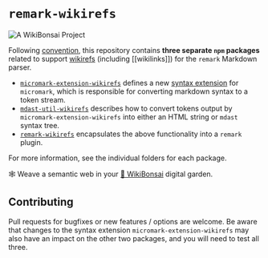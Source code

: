 # `remark-wikirefs`

![[A WikiBonsai Project](https://github.com/wikibonsai/wikibonsai)](https://img.shields.io/badge/%F0%9F%8E%8B-A%20WikiBonsai%20Project-brightgreen)

Following [convention](https://github.com/micromark/micromark/discussions/56), this repository contains **three separate `npm` packages** related to support [wikirefs](https://github.com/wikibonsai/wikirefs) (including [[wikilinks]]) for the `remark` Markdown parser.

* [`micromark-extension-wikirefs`](https://www.npmjs.com/package/micromark-extension-wikirefs) defines a new [syntax extension](https://github.com/micromark/micromark#syntaxextension) for `micromark`, which is responsible for converting markdown syntax to a token stream.
* [`mdast-util-wikirefs`](https://www.npmjs.com/package/mdast-util-wikirefs) describes how to convert tokens output by `micromark-extension-wikirefs` into either an HTML string or `mdast` syntax tree.
* [`remark-wikirefs`](https://www.npmjs.com/package/remark-wikirefs) encapsulates the above functionality into a `remark` plugin.

For more information, see the individual folders for each package.

🕸 Weave a semantic web in your [🎋 WikiBonsai](https://github.com/wikibonsai/wikibonsai) digital garden.

## Contributing

Pull requests for bugfixes or new features / options are welcome.  Be aware that changes to the syntax extension `micromark-extension-wikirefs` may also have an impact on the other two packages, and you will need to test all three.
